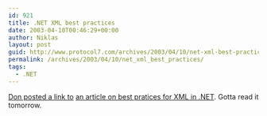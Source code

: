 ```yaml
---
id: 921
title: .NET XML best practices
date: 2003-04-10T00:46:29+00:00
author: Niklas
layout: post
guid: http://www.protocol7.com/archives/2003/04/10/net-xml-best-practices/
permalink: /archives/2003/04/10/net_xml_best_practices/
tags:
  - .NET
---
```

<div class='microid-8828d9b806a155f82d32bb7d403c77d75a42c52b'>
  <p>
    <a href="http://www.gotdotnet.com/team/dbox/default.aspx#nn2003-04-09T08:38:46Z">Don posted a link to</a> <a title=".NET XML Best Practices Part I: Choosing an XML API" href="http://www.softartisans.com/softartisans/netpaper-skonnard-best01.html">an article on best pratices for XML in .NET</a>. Gotta read it tomorrow.
  </p>
</div>